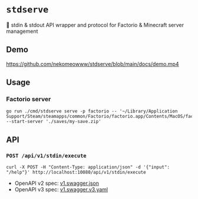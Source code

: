 # `stdserve`

🎺 stdin & stdout API wrapper and protocol for Factorio & Minecraft server management

## Demo

https://github.com/nekomeowww/stdserve/blob/main/docs/demo.mp4

## Usage

### Factorio server

```shell
go run ./cmd/stdserve serve -p factorio -- '~/Library/Application Support/Steam/steamapps/common/Factorio/factorio.app/Contents/MacOS/factorio' --start-server './saves/my-save.zip'
```

## API

### `POST /api/v1/stdin/execute`

```shell
curl -X POST -H "Content-Type: application/json" -d '{"input": "/help"}' http://localhost:10080/api/v1/stdin/execute
```

- OpenAPI v2 spec: [v1.swagger.json](https://github.com/nekomeowww/stdserve/blob/main/apis/stdserveapi/v1/v1.swagger.json)
- OpenAPI v3 spec: [v1.swagger.v3.yaml](https://github.com/nekomeowww/stdserve/blob/main/apis/stdserveapi/v1/v1.swagger.v3.yaml)
